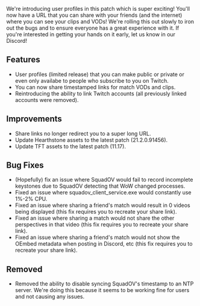 We're introducing user profiles in this patch which is super exciting!
You'll now have a URL that you can share with your friends (and the internet) where you can see your clips and VODs!
We're rolling this out slowly to iron out the bugs and to ensure everyone has a great experience with it.
If you're interested in getting your hands on it early, let us know in our Discord!

## Features
* User profiles (limited release) that you can make public or private or even only availabe to people who subscribe to you on Twitch.
* You can now share timestamped links for match VODs and clips.
* Reintroducing the ability to link Twitch accounts (all previously linked accounts were removed).

## Improvements
* Share links no longer redirect you to a super long URL.
* Update Hearthstone assets to the latest patch (21.2.0.91456).
* Update TFT assets to the latest patch (11.17).
 
## Bug Fixes
* (Hopefully) fix an issue where SquadOV would fail to record incomplete keystones due to SquadOV detecting that WoW changed processes.
* Fixed an issue where squadov_client_service.exe would constantly use 1%-2% CPU.
* Fixed an issue where sharing a friend's match would result in 0 videos being displayed (this fix requires you to recreate your share link).
* Fixed an issue where sharing a match would not share the other perspectives in that video (this fix requires you to recreate your share link).
* Fixed an issue where sharing a friend's match would not show the OEmbed metadata when posting in Discord, etc (this fix requires you to recreate your share link).

## Removed
* Removed the ability to disable syncing SquadOV's timestamp to an NTP server. We're doing this because it seems to be working fine for users and not causing any issues.